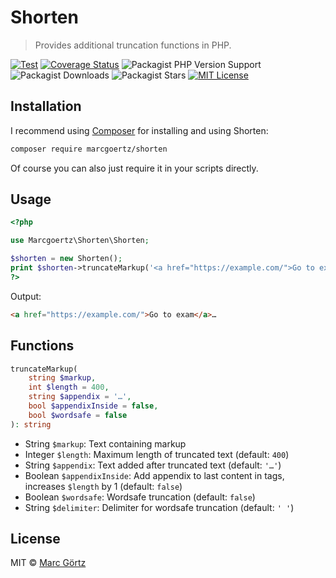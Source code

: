 # Shorten

> Provides additional truncation functions in PHP.

[![Test](https://github.com/Dreamseer/php-shorten/actions/workflows/test.yml/badge.svg)](https://github.com/Dreamseer/php-shorten/actions/workflows/test.yml)
[![Coverage Status](https://coveralls.io/repos/github/Dreamseer/php-shorten/badge.svg?branch=main)](https://coveralls.io/github/Dreamseer/php-shorten?branch=main)
![Packagist PHP Version Support](https://img.shields.io/packagist/php-v/marcgoertz/shorten)
![Packagist Downloads](https://img.shields.io/packagist/dt/marcgoertz/shorten)
![Packagist Stars](https://img.shields.io/packagist/stars/marcgoertz/shorten)
[![MIT License](https://img.shields.io/github/license/dreamseer/php-shorten)](https://github.com/Dreamseer/php-shorten/blob/main/LICENSE.md)

## Installation

I recommend using [Composer](https://getcomposer.org/) for installing and using Shorten:

```bash
composer require marcgoertz/shorten
```

Of course you can also just require it in your scripts directly.

## Usage

```php
<?php

use Marcgoertz\Shorten\Shorten;

$shorten = new Shorten();
print $shorten->truncateMarkup('<a href="https://example.com/">Go to example site</a>', 10);
?>
```

Output:

```html
<a href="https://example.com/">Go to exam</a>…
```

## Functions

```php
truncateMarkup(
    string $markup,
    int $length = 400,
    string $appendix = '…',
    bool $appendixInside = false,
    bool $wordsafe = false
): string
```

* String `$markup`: Text containing markup
* Integer `$length`: Maximum length of truncated text (default: `400`)
* String `$appendix`: Text added after truncated text (default: `'…'`)
* Boolean `$appendixInside`: Add appendix to last content in tags, increases `$length` by 1 (default: `false`)
* Boolean `$wordsafe`: Wordsafe truncation (default: `false`)
* String `$delimiter`: Delimiter for wordsafe truncation (default: `' '`)

## License

MIT © [Marc Görtz](https://marcgoertz.de/)
